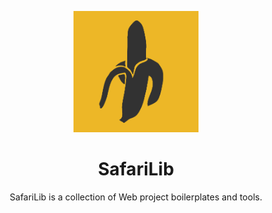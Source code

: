 <!-- markdownlint-disable-next-line -->
<p align="center">
    <img width="200" src="https://raw.githubusercontent.com/SafariLib/Safari-UI/master/doc/logo.png" alt="SafariUI logo">
</p>
<h1 align="center">SafariLib</h1>

<!-- markdownlint-disable-next-line -->
<p align="center">
SafariLib is a collection of Web project boilerplates and tools.
</p>
